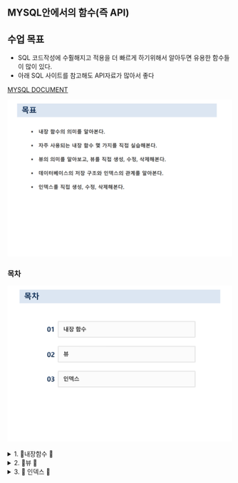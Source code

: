 ## MYSQL안에서의 함수(즉 API)

## 수업 목표 

- SQL 코드작성에 수훨해지고 적용을 더 빠르게 하기위해서 
    알아두면 유용한 함수들이 많이 있다. 
- 아래 SQL 사이트를 참고해도 API자료가 많아서 좋다

[MYSQL DOCUMENT](https://dev.mysql.com/doc/refman/8.3/en/keywords.html)


![IMG](목표.png)

### 목차 
![IMG](목차.png)
<details>
<summary>1. 🐝내장함수 🐝    </summary>
<div markdown="1">



![IMG](내장함수/내장함수.png)

<details>
<summary> 🐝SQL내장함수 🐝    </summary>
<div markdown="1">

1. 내장함수 
2. Null 값 처리 
3. 행 번호 출력 
- 함수 
![IMG](내장함수/내장함수1.png)

- 내장함수
1.[x] 모든 내장함수는 최초에 선언될 때 유요한 입력 값을 받아야함  

1.[x] SQL 내장함수는 상수나 속석 이름을 입력 값으로 받아 **단일값으로 결과를 반환한다.**

![IMG](내장함수/내장함수2.png)
### 간단한 코드 예시 
```SQL
-- 1. 절대값을 출력하는 키워드 
SELECT ABS(-78),ABS(78);
-- 2. 소수점 반올림 하는 키워드 
SELECT round(4.875,1);
-- 3. 
SELECT CUSTID 고객번호, round(SUM(SALEPRICE)/COUNT(*),-2) 평균금액 
FROM ORDERS
group by CUSTID;
-- 라운드 플로우 셀 시험에 자주 나옴 SQLD


```

- 문자함수 
1.[x] 문자열에 대한 함수를 처리하는 키워드


- ![IMG](내장함수/문자함수.png)
### 간단한 코드 예시

```sql
-- 서점의 고객 중에서 같은 성을 가진 사람이 몇 명이나 되는지 성별 인원수를 구하시오 

-- SUBSTR은 문자열에서 지정된 자리에서부터 지정된 길이만큼 잘라서 반환 

SELECT SUBSTR(NAME,1,1) '성',COUNT(*) '인원'
FROM CUSTOMER
GROUP BY SUBSTR(NAME,1,1);

```
- 날짜시간함수
![img](내장함수/날짜시간함수.png)
### 간단한 코드 예시
```sql
-- 7. 서점은 주문일로부터 10일 후의 매출을 확정한다 각 주문의 확정일자를 구하시오.
SELECT ADDDATE(ORDERDATE, INTERVAL +10 DAY) '주문 확정일자'
FROM ORDERS
WHERE ORDERDATE;

-- 8. 서점이 2014년 7월 7일에 주문 받은 도서의 주문번호, 주문일, 고객번호, 도서번호를 모두 보이시오 
-- 단, 주문일은 '%Y-%m-%d'형태로 표시 
select orderid, date_format(orderdate,'%Y-%m-%d'), custid, bookid from orders;


-- 9. 현재 dbms의 시간을 출력하시오
select sysdate();
```

- 숫자함수
- ![img](내장함수/숫자함수.png)
</div>
</details>

<details>
<summary> 🐝NULL 값 처리  🐝    </summary>
<div markdown="1">

### Null 값처리 
- SQL 에서의 Null을 처리하는 방식 
![img](내장함수/NULL값처리.png)
- Null값을 출력하기 싫을때 이런식으로 사용하면 된다. 
![img](내장함수/NULL값처리2.png)
```sql
-- 이렇게 하면 전화번호가 없는 사람은 null이 아닌 연락처없음으로 출력이됨

SELECT NAME, ifnull(PHONE,"연락처없음") '전화번호' FROM CUSTOMER;

```
</div>
</details>

<details>
<summary> 🐝행 번호 출력   🐝    </summary>
<div markdown="1">

### 행을 단순하게 출력하기 위한 코드 
```SQL
-- 행 정렬  단순한 출력을 위한 코드  --뒤에는 실행 순서다
-- 포문의 실행 방식과 비슷하다고 생각하면 될듯하다. 
SET @SEQ:=0;  -- 1번 
SELECT (@SEQ:=@SEQ+1) '순번', CUSTID, NAME, PHONE -- 4번 
FROM CUSTOMER -- 2번 
WHERE @SEQ <=2; -- 3번 
```


</div>
</details>

</div>
</details>

<details>
<summary>2. 🐝뷰   🐝    </summary>
<div markdown="1">


🐝뷰의 생성 및 수정 삭제  🐝 

1. 뷰의 생성에 대한 코드 및 설명

![IMG](뷰/뷰의생성.png)

2. 뷰를 수정에 대한 코드 및 설명 

![IMG](뷰/뷰의수정.png)
- create or replace view 뷰명



## 위의 내용을 참조한 실습 코드 
```sql
-- VW_BOOK1 VW를 만드는 코드 
create view vw_book1
as
select *
from book
where bookname like '%축구%';

-- VW_BOOK1 조회 코드 

select * 
from vw_book1;

-- #####20번 대한민국을 포함한 고객을 뷰를 만들기 

-- VW_CUSTOMER 뷰 만드는 코드  
create or replace view vw_customer
as select* 
from customer 
where address like "%대한민국%";
select * 
from vw_customer;

-- #######21 번 오더테이블에 고객이름과 도서이름을 바로 확인할 수 있는 뷰를 생성한후
-- '김연아' 고객이 구입한 도서의 주문번호,도서이름,주문액을 보이시오


create view o_orders(orderid,custid,name,bookid,bookname,saleprice,orderdate)
as 
select od.orderid, od.custid,cs.name,od.bookid,bk.bookname,od.saleprice,od.orderdate
from orders od, customer cs, book bk
where od.custid = cs.custid and od.bookid = bk.bookid;

select orderid, bookname, saleprice from o_orders where name ="김연아";

-- 수정가능한 뷰 생성  or replace 
create or replace view o_orders(orderid,custid,name,bookid,bookname,saleprice,orderdate)
as 
select od.orderid, od.custid,cs.name,od.bookid,bk.bookname,od.saleprice,od.orderdate
from orders od, customer cs, book bk
where od.custid = cs.custid and od.bookid = bk.bookid;

select orderid, bookname, saleprice from o_orders where name ="김연아";

-- ######22번 20번의 뷰를 영국을 포함한 주소를 가진 고객으로 변경하시오 
create or replace view vw_customer(custid, name, address)
as select custid, name, address
from customer 
where address like '%영국%';
select * 
from vw_customer;

drop view o_orders;

-- 만든 뷰 들은 시스템 사탈로그에 저장이 된다. 
-- 문제풀이 


create or replace view highorders(bookid,bookname,name,publisher,price)
as
select b.bookid,b.bookname,c.name,b.publisher,b.price
from book b, customer c, orders o
where o.custid = c.custid and o.bookid = b.bookid and price>=20000;
select * 
from highorders;

select bookname, name 
from highorders;

create or replace view highorders(bookid,bookname,name,publisher)
as
select b.bookid,b.bookname,c.name,b.publisher
from book b, customer c, orders o
where o.custid = c.custid and o.bookid = b.bookid;

select *
from highorders;

```


</div>
</details>

<details>
<summary>3.  🐝 인덱스   🐝    </summary>
<div markdown="1">


인덱스  == 참조형 타입 == 객체
unique는 보조 인덱스

보조 인덱스는 여러개 생성 가능

클러스트형 인덱스는 참조형 타입(객체다)
인덱스를 먼저 기입하고 데이터를 넣는 것이 효율적이다.
why? 그렇지 않으면 작업을 두번하는것이 되기때문이다.
인덱스는 메모리를 꽤 잡아먹는다.(10%? 정확하지 않다.)

**저장 프로그램은 로직을 프로시저로 구현하여 객체형태로 사용한다.**
저장 프로그램은 일반 프로그래밍에서 사용하는 함수와 비슷한 개념이다.
작업 순서가 정해진 독립된 프로그램 수행단위이다.
프로시저가 정의된 다음 MySQL(DBMS)에 저장되어 저장 프로그램이라고 명칭한다.
저장 프로그램은 저장 루틴(routine) , 트리거(trigger), 이벤트(event)로 구성된다.
저장 루틴은 프로시저(procedure), 함수 (function) 분류된다.

## 실습코드 
```sql
use shopdb;
select * from producttbl where productName = '세탁기';
select count(*) from indextbl;

-- 테이블 생성 
create table indextbl2(first_name varchar(14), last_name varchar(16), hire_date date);



-- @@@@@@@@@@@테이블 복사해서 다른 테이블에 투플들을 복사해서 넣는것 쿼리@@@@@@@@@@@@@@  
insert into indextbl2 select first_name,last_name,hire_date from employees.employees limit 1000;
select count(*) from indextbl2;
-- indextbl2 에서 first_name = 'mary'인 사람을 찾기  
select * from indextbl2 where first_name = 'mary';

-- 여기서 문제점은 검색이 오래걸릴 수 있다는 점이다.
-- 그러면 우리는 여기서 index를 걸어주면 된다. 그러면 위에 문제를 좀 더 쉽게 해결할 수 있다. 
create index idx_indextbl2_firstname on indextbl2(first_name);


-- @@@@@@@@@@@@@@여기서 인덱스 수업@@@@@@@@@@@@@@@@@@@@@@@@@@@@@@@@

-- 위에 코드는 idx_indextbl2_firstname 은 인덱스 이름  indextbl2(first_name);
-- idx_indextbl2_firstname@@@@ 여기서는 indextbl2 테이블에 first_name에 인덱스를 걸었다. @@@@ 라는뜻
-- 인덱스로 인해 찾는 방법은? 
select * from indextbl2 ;

-- pk또한 클러스트형 인덱스이다 
-- pk (클러스트형 인덱스) - 테이블 당 한 개 
-- pk는 테이블 당 몇개가 생성이 가능할까? 1개다.
-- 테이블 생성시 제약 조건 primary key 또는 unique 를 사용하면 자동으로 인덱스가 생성된다. 
create table tbl1 ( a int primary key, b int, c int);
show index from tbl1; -- 보면 이렇게 pk를 걸어놓았더니 index가 하나있는것을 알 수 있다.
create table tbl2 ( a int primary key, b int unique, c int unique); -- unique 는 보조 index다 // 보조 index 는 여러개 생성 가능 
show index from tbl2;  -- unique 또한 index로 걸리기 떄문에 보이는걸 알 수 있다. but unique is null 
create table tbl3 ( a int primary key, b int unique not null, c int unique, d int); -- 이렇게 해놓으면 b도 클러스트형 인덱스가 된것이다. not null이기때문에 
show index from tbl3;
-- 클러스트형 인덱스가중요한 이유는? 행(row)을 자신의 열(column)을 기준으로 정렬을 할 수 있기 때문에 

-- 회원 usertbl1오ㅔ 회원2명 정보 입력 
create table usertbl2(userid char(8) primary key, name varchar(10) not null, birthyear int , addr varchar(40));
insert into usertbl2 select userid, name,birthyear,addr from usertbl;
select * from usertbl;
select * from usertbl2;
insert into usertbl2 values('KGB','김종봉',1987,'서울');
insert into usertbl2 values('YKL','임경림',1980,'제주');

ALTER TABLE usertbl2 drop primary key; -- pk 드랍 할수도 있음 
show index from usertbl2;
alter table usertbl2
	add constraint pk_name primary key(name);
select * from usertbl2;
show index from usertbl2;

-- @@@@@실습 총정리@@@@@ 
-- pk를 지정한 열은 클러스터형 인덱스가 된다. 
-- unique not null 지정한 열은 클러스트형 인덱스로 생성된다. 
-- unique (unique null) 지정한 열은 보조 인덱스가 생성된다. 
-- pk와 unique not null 지정한 열이 두 개가 있다면 pk의 열이 우선 클러스트형 인덱스가 생성된다. 
-- pk로 지정한 열로 데이터가 오름차순 정렬된다.
-- 인덱스는 데이터가 생성되기전에 미리 지정하는것이 좋다 
-- 인덱스는 한마디로 참조형 타입이다. 테이블 자체에 생성되는 것이 아니라 별도로 주소값을 갖고 생성되는것이다.  

```



![IMG](인덱스/인덱스목차.png)
![IMG](인덱스/데이터의물리적저장.png)
![IMG](인덱스/엑세스시간.png)
![IMG](인덱스/DBMS구조.png)
![IMG](인덱스/인덱스저장위치.png)
![IMG](인덱스/인덱스의종류.png)

![IMG](인덱스/B-tree.png)
![IMG](인덱스/B-tree1.png)
![IMG](인덱스/데이터저장예시.png)
![IMG](인덱스/데이터저장예시2.png)

</div>
</details>